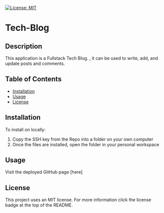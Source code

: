 
[![License: MIT](https://img.shields.io/badge/License-MIT-yellow.svg)](https://opensource.org/licenses/MIT)
# Tech-Blog
## Description 
This application is a Fullstack Tech Blog. , it can be used to write, add, and update posts and comments. 
## Table of Contents
- [Installation](#installation)
- [Usage](#usage)
- [License](#license)
## Installation
To install on locally:
1. Copy the SSH key from the Repo into a folder on your own computer
2. Once the files are installed, open the folder in your personal workspace

## Usage
Visit the deployed GitHub page [here]
## License
This project uses an MIT license. For more information click the license badge at the top of the README.

